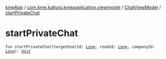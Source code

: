 [kmeApp](../../index.md) / [com.kme.kaltura.kmeapplication.viewmodel](../index.md) / [ChatViewModel](index.md) / [startPrivateChat](./start-private-chat.md)

# startPrivateChat

`fun startPrivateChat(targetUserId: `[`Long`](https://kotlinlang.org/api/latest/jvm/stdlib/kotlin/-long/index.html)`, roomId: `[`Long`](https://kotlinlang.org/api/latest/jvm/stdlib/kotlin/-long/index.html)`, companyId: `[`Long`](https://kotlinlang.org/api/latest/jvm/stdlib/kotlin/-long/index.html)`): `[`Unit`](https://kotlinlang.org/api/latest/jvm/stdlib/kotlin/-unit/index.html)